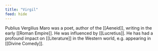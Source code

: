 ```yaml
---
title: "Virgil"
feed: hide
---
```


Publius Vergilius Maro was a poet, author of the [[Aeneid]], writing in the early [[Roman Empire]]. He was influenced by [[Lucretius]]. He has had a profound impact on [[Literature]] in the Western world, e.g. appearing in [[Divine Comedy]]. 